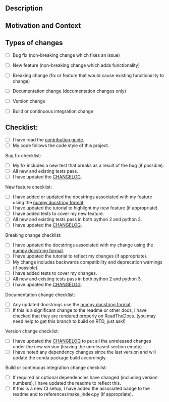 <!--- Provide a general summary of your changes in the Title above -->

## Description
<!--- Describe your changes in detail -->

## Motivation and Context
<!--- Why is this change required? What problem does it solve? -->
<!--- If it fixes an open issue, please link to the issue here. If this PR closes an issue, put the word 'closes' before the issue link to auto-close the issue when the PR is merged. -->

## Types of changes
<!--- What types of changes does your code introduce? Put an `x` in all the boxes that apply: -->
- [ ] Bug fix (non-breaking change which fixes an issue)
- [ ] New feature (non-breaking change which adds functionality)
- [ ] Breaking change (fix or feature that would cause existing functionality to change)
- [ ] Documentation change (documentation changes only)
- [ ] Version change
- [ ] Build or continuous integration change


## Checklist:
<!--- You may remove the checklists that don't apply to your change type(s) or just leave them empty -->
<!--- Go over all the following points, and replace the space with an `x` in all the boxes that apply. -->
<!--- If you're unsure about any of these, don't hesitate to ask. We're here to help! -->
- [ ] I have read the [contribution guide](https://github.com/RadioAstronomySoftwareGroup/pyuvdata/blob/master/.github/CONTRIBUTING.md).
- [ ] My code follows the code style of this project.

Bug fix checklist:
- [ ] My fix includes a new test that breaks as a result of the bug (if possible).
- [ ] All new and existing tests pass.
- [ ] I have updated the [CHANGELOG](https://github.com/RadioAstronomySoftwareGroup/pyuvdata/blob/master/CHANGELOG.md).

New feature checklist:
- [ ] I have added or updated the docstrings associated with my feature using the [numpy docstring format](https://numpydoc.readthedocs.io/en/latest/format.html).
- [ ] I have updated the tutorial to highlight my new feature (if appropriate).
- [ ] I have added tests to cover my new feature.
- [ ] All new and existing tests pass in both python 2 and python 3.
- [ ] I have updated the [CHANGELOG](https://github.com/RadioAstronomySoftwareGroup/pyuvdata/blob/master/CHANGELOG.md).

Breaking change checklist:  
- [ ] I have updated the docstrings associated with my change using the [numpy docstring format](https://numpydoc.readthedocs.io/en/latest/format.html).
- [ ] I have updated the tutorial to reflect my changes (if appropriate).
- [ ] My change includes backwards compatibility and deprecation warnings (if possible).
- [ ] I have added tests to cover my changes.
- [ ] All new and existing tests pass in both python 2 and python 3.
- [ ] I have updated the [CHANGELOG](https://github.com/RadioAstronomySoftwareGroup/pyuvdata/blob/master/CHANGELOG.md).

Documentation change checklist:
- [ ] Any updated docstrings use the [numpy docstring format](https://numpydoc.readthedocs.io/en/latest/format.html).
- [ ] If this is a significant change to the readme or other docs, I have checked that they are rendered properly on ReadTheDocs. (you may need help to get this branch to build on RTD, just ask!)

Version change checklist:
- [ ] I have updated the [CHANGELOG](https://github.com/RadioAstronomySoftwareGroup/pyuvdata/blob/master/CHANGELOG.md) to put all the unreleased changes under the new version (leaving the unreleased section empty).
- [ ] I have noted any dependency changes since the last version and will update the conda package build accordingly.

Build or continuous integration change checklist:
- [ ] If required or optional dependencies have changed (including version numbers), I have updated the readme to reflect this.
- [ ] If this is a new CI setup, I have added the associated badge to the readme and to references/make_index.py (if appropriate).
